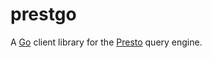 # prestgo

A [Go](http://golang.org/) client library for the [Presto](http://prestodb.io/) query engine.
